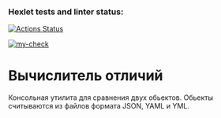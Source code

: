 ### Hexlet tests and linter status:

[![Actions Status](https://github.com/lasnick7/frontend-project-46/actions/workflows/hexlet-check.yml/badge.svg)](https://github.com/lasnick7/frontend-project-46/actions)

[![my-check](https://github.com/lasnick7/frontend-project-46/actions/workflows/my-check.yml/badge.svg)](https://github.com/lasnick7/frontend-project-46/actions/workflows/my-check.yml)

# Вычислитель отличий 

Консольная утилита для сравнения двух обьектов. Обьекты считываются из файлов формата JSON, YAML и YML.

